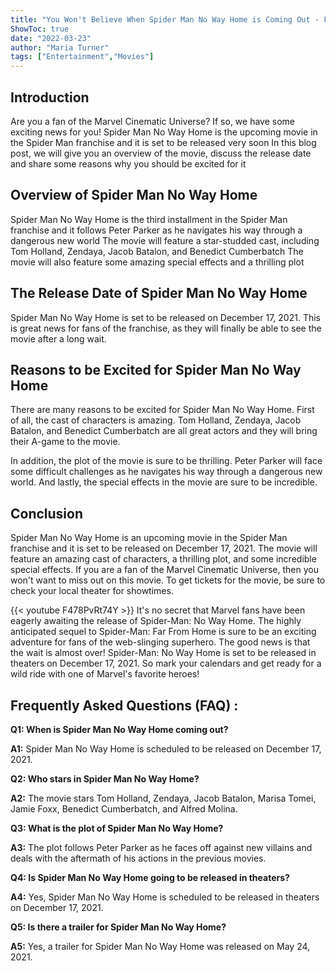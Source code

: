 ```yaml
---
title: "You Won't Believe When Spider Man No Way Home is Coming Out - Find Out Now!"
ShowToc: true 
date: "2022-03-23"
author: "Maria Turner" 
tags: ["Entertainment","Movies"]
---
```

## Introduction 
Are you a fan of the Marvel Cinematic Universe? If so, we have some exciting news for you! Spider Man No Way Home is the upcoming movie in the Spider Man franchise and it is set to be released very soon In this blog post, we will give you an overview of the movie, discuss the release date and share some reasons why you should be excited for it

## Overview of Spider Man No Way Home
Spider Man No Way Home is the third installment in the Spider Man franchise and it follows Peter Parker as he navigates his way through a dangerous new world The movie will feature a star-studded cast, including Tom Holland, Zendaya, Jacob Batalon, and Benedict Cumberbatch The movie will also feature some amazing special effects and a thrilling plot

## The Release Date of Spider Man No Way Home
Spider Man No Way Home is set to be released on December 17, 2021. This is great news for fans of the franchise, as they will finally be able to see the movie after a long wait.

## Reasons to be Excited for Spider Man No Way Home
There are many reasons to be excited for Spider Man No Way Home. First of all, the cast of characters is amazing. Tom Holland, Zendaya, Jacob Batalon, and Benedict Cumberbatch are all great actors and they will bring their A-game to the movie. 

In addition, the plot of the movie is sure to be thrilling. Peter Parker will face some difficult challenges as he navigates his way through a dangerous new world. And lastly, the special effects in the movie are sure to be incredible.

## Conclusion
Spider Man No Way Home is an upcoming movie in the Spider Man franchise and it is set to be released on December 17, 2021. The movie will feature an amazing cast of characters, a thrilling plot, and some incredible special effects. If you are a fan of the Marvel Cinematic Universe, then you won't want to miss out on this movie. To get tickets for the movie, be sure to check your local theater for showtimes.

{{< youtube F478PvRt74Y >}} 
It's no secret that Marvel fans have been eagerly awaiting the release of Spider-Man: No Way Home. The highly anticipated sequel to Spider-Man: Far From Home is sure to be an exciting adventure for fans of the web-slinging superhero. The good news is that the wait is almost over! Spider-Man: No Way Home is set to be released in theaters on December 17, 2021. So mark your calendars and get ready for a wild ride with one of Marvel's favorite heroes!

## Frequently Asked Questions (FAQ) :
**Q1: When is Spider Man No Way Home coming out?**

**A1:** Spider Man No Way Home is scheduled to be released on December 17, 2021.

**Q2: Who stars in Spider Man No Way Home?**

**A2:** The movie stars Tom Holland, Zendaya, Jacob Batalon, Marisa Tomei, Jamie Foxx, Benedict Cumberbatch, and Alfred Molina.

**Q3: What is the plot of Spider Man No Way Home?**

**A3:** The plot follows Peter Parker as he faces off against new villains and deals with the aftermath of his actions in the previous movies.

**Q4: Is Spider Man No Way Home going to be released in theaters?**

**A4:** Yes, Spider Man No Way Home is scheduled to be released in theaters on December 17, 2021.

**Q5: Is there a trailer for Spider Man No Way Home?**

**A5:** Yes, a trailer for Spider Man No Way Home was released on May 24, 2021.




